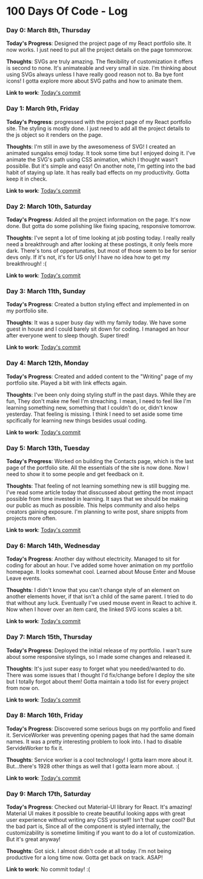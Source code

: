 # 100 Days Of Code - Log

### Day 0: March 8th, Thursday

**Today's Progress**: Designed the project page of my React portfolio site. It now works. I just need to put all the project details on the page tommorow.

**Thoughts**: SVGs are truly amazing. The flexibility of customization it offers is second to none. It's animateable and very small in size. I'm thinking about using SVGs always unless I have really good reason not to. Ba bye font icons! I gotta explore more about SVG paths and how to animate them.

**Link to work**: [Today's commit](https://github.com/faahim/faahim.github.io/commit/beed709d628240986c36b2bf4be607ef58591a21)


### Day 1: March 9th, Friday

**Today's Progress**: progressed with the project page of my React portfolio site. The styling is mostly done. I just need to add all the project details to the js object so it renders on the page.

**Thoughts**: I'm still in awe by the awesomeness of SVG! I created an animated sungalss emoji today. It took some time but I enjoyed doing it. I've animate the SVG's path using CSS animation, which I thought wasn't possiblle. But it's simple and easy! On another note, I'm getting into the bad habit of staying up late. It has really bad effects on my productivity. Gotta keep it in check.

**Link to work**: [Today's commit](https://github.com/faahim/faahim.github.io/commit/4aa02a9c7aa684195dd0ce1e0b61ea124a4e5e2e)

### Day 2: March 10th, Saturday

**Today's Progress**: Added all the project information on the page. It's now done. But gotta do some polishing like fixing spacing, responsive tomorrow.

**Thoughts**: I've sepnt a lot of time looking at job posting today. I really really need a breakthrough and after looking at these postings, it only feels more dark. There's tons of oppertunaties, but most of those seem to be for senior devs only. If it's not, it's for US only! I have no idea how to get my breakthrough! :(

**Link to work**: [Today's commit](https://github.com/faahim/faahim.github.io/commit/ed86dc2a3e19d919d1a163fa659aa0ad2620382f)

### Day 3: March 11th, Sunday

**Today's Progress**: Created a button styling effect and implemented in on my portfolio site. 

**Thoughts**: It was a super busy day with my family today. We have some guest in house and I could barely sit down for coding. I managed an hour after everyone went to sleep though. Super tired!

**Link to work**: [Today's commit](https://github.com/faahim/faahim.github.io/commit/bfb514c4e1c77cc4ef803cc51a6b78bfa97c7edd)

### Day 4: March 12th, Monday

**Today's Progress**: Created and added content to the "Writing" page of my portfolio site. Played a bit with link effects again.

**Thoughts**: I've been only doing styling stuff in the past days. While they are fun, They don't make me feel I'm streaching. I mean, I need to feel like I'm learning something new, something that I couldn't do or, didn't know yesterday. That feeling is missing. I think I need to set aside some time spcifically for learning new things besides usual coding.

**Link to work**: [Today's commit](https://github.com/faahim/faahim.github.io/commit/3a91d1878277c17edf8c5d93144e79bb74090afe)

### Day 5: March 13th, Tuesday

**Today's Progress**: Worked on building the Contacts page, which is the last page of the portfolio site. All the essentials of the site is now done. Now I need to show it to some people and get feedback on it.

**Thoughts**: That feeling of not learning something new is still bugging me. I've read some article today that disscussed about getting the most impact possible from time invested in learning. It says that we should be making our public as much as possible. This helps community and also helps creators gaining exposure. I'm planning to write post, share snippts from projects more often.

**Link to work**: [Today's commit](https://github.com/faahim/faahim.github.io/commit/c0d7a4f9a73cf7f3d2ee90279e29c429574a5fc0)

### Day 6: March 14th, Wednesday

**Today's Progress**: Another day without electricity. Managed to sit for coding for about an hour. I've added some hover animation on my portfolio homepage. It looks somewhat cool. Learned about Mouse Enter and Mouse Leave events.

**Thoughts**: I didn't know that you can't change style of an element on another elements hover, if that isn't a child of the same parent. I tried to do that without any luck. Eventually I've used mouse event in React to achive it. Now when I hover over an item card, the linked SVG icons scales a bit.

**Link to work**: [Today's commit](https://github.com/faahim/faahim.github.io/commit/4b35f34e13dcfc121dfb3bea91e21e5b071cd889)

### Day 7: March 15th, Thursday

**Today's Progress**: Deployed the initial release of my portfolio. I wan't sure about some responsive stylings, so I made some changes and released it.

**Thoughts**: It's just super easy to forget what you needed/wanted to do. There was some issues that I thought I'd fix/change before I deploy the site but I totally forgot about them! Gotta maintain a todo list for every project from now on.

**Link to work**: [Today's commit](https://github.com/faahim/faahim.github.io/commit/4b35f34e13dcfc121dfb3bea91e21e5b071cd889)

### Day 8: March 16th, Friday

**Today's Progress**: Discovered some serious bugs on my portfolio and fixed it. ServiceWorker was preventing opening pages that had the same domain names. It was a pretty interesting problem to look into. I had to disable ServideWorker to fix it.

**Thoughts**: Service worker is a cool technology! I gotta learn more about it. But...there's 1928 other things as well that I gotta learn more about. :(

**Link to work**: [Today's commit](https://github.com/faahim/faahim.github.io/commit/6158bb28c83c996aaea3ae9c94a858746f7935e6)

### Day 9: March 17th, Saturday

**Today's Progress**: Checked out Material-UI library for React. It's amazing! Material UI makes it possible to create beautiful looking apps with great user experience without writing any CSS yourself! Isn't that super cool? But the bad part is, Since all of the component is styled internally, the customizability is sometime limiting if you want to do a lot of customization. But it's great anyway!

**Thoughts**: Got sick. I almost didn't code at all today. I'm not being productive for a long time now. Gotta get back on track. ASAP!

**Link to work**: No commit today! :(